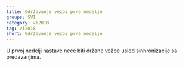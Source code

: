 ```yaml
---
title: Održavanje vežbi prve nedelje
groups: SVI
category: vi2018
tag: vi2018
short: Održavanje vežbi prve nedelje
---
```

U prvoj nedelji nastave neće biti držane vežbe usled sinhronizacije sa predavanjima.
